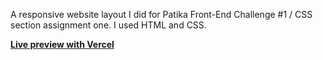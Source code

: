 A responsive website layout I did for Patika Front-End Challenge #1 / CSS section assignment one. I used HTML and CSS.

<b><a href="https://kodluyoruzilkrepo-seven.vercel.app/css-odev-1/index.html">Live preview with Vercel</a></b>
